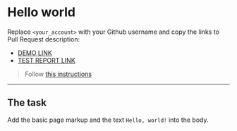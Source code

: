 # Hello world
Replace `<your_account>` with your Github username and copy the links to Pull Request description:
- [DEMO LINK](https://moodealer.github.io/layout_hello-world/)
- [TEST REPORT LINK](https://moodealer.github.io/layout_hello-world/report/html_report/)

> Follow [this instructions](https://mate-academy.github.io/layout_task-guideline/#how-to-solve-the-layout-tasks-on-github)
___

## The task
Add the basic page markup and the text `Hello, world!` into the body.
